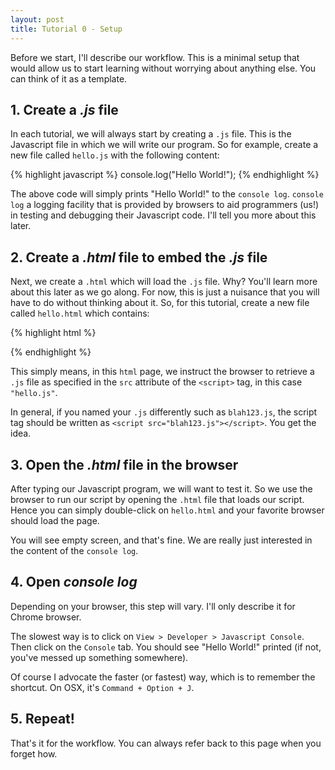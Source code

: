 ```yaml
---
layout: post
title: Tutorial 0 - Setup
---
```

Before we start, I'll describe our workflow. This is a minimal setup that would allow us to start learning without worrying about anything else. You can think of it as a template.

## 1. Create a _.js_ file
In each tutorial, we will always start by creating a `.js` file. This is the Javascript file in which we will write our program. So for example, create a new file called `hello.js` with the following content:

{% highlight javascript %}
console.log("Hello World!");
{% endhighlight %}

The above code will simply prints "Hello World!" to the `console log`. `console log` a logging facility that is provided by browsers to aid programmers (us!) in testing and debugging their Javascript code. I'll tell you more about this later.

## 2. Create a _.html_ file to embed the _.js_ file
Next, we create a `.html` which will load the `.js` file. Why? You'll learn more about this later as we go along. For now, this is just a nuisance that you will have to do without thinking about it. So, for this tutorial, create a new file called `hello.html` which contains:

{% highlight html %}
<html>
<head>
  <script src="hello.js"></script>
</head>
</html>
{% endhighlight %}

This simply means, in this `html` page, we instruct the browser to retrieve a `.js` file as specified in the `src` attribute of the `<script>` tag, in this case `"hello.js"`.

In general, if you named your `.js` differently such as `blah123.js`, the script tag should be written as `<script src="blah123.js"></script>`. You get the idea.

## 3. Open the _.html_ file in the browser
After typing our Javascript program, we will want to test it. So we use the browser to run our script by opening the `.html` file that loads our script. Hence you can simply double-click on `hello.html` and your favorite browser should load the page.

You will see empty screen, and that's fine. We are really just interested in the content of the `console log`.

## 4. Open _console log_
Depending on your browser, this step will vary. I'll only describe it for Chrome browser.

The slowest way is to click on `View > Developer > Javascript Console`. Then click on the `Console` tab. You should see "Hello World!" printed (if not, you've messed up something somewhere).

Of course I advocate the faster (or fastest) way, which is to remember the shortcut. On OSX, it's `Command + Option + J`.

## 5. Repeat!
That's it for the workflow. You can always refer back to this page when you forget how.
